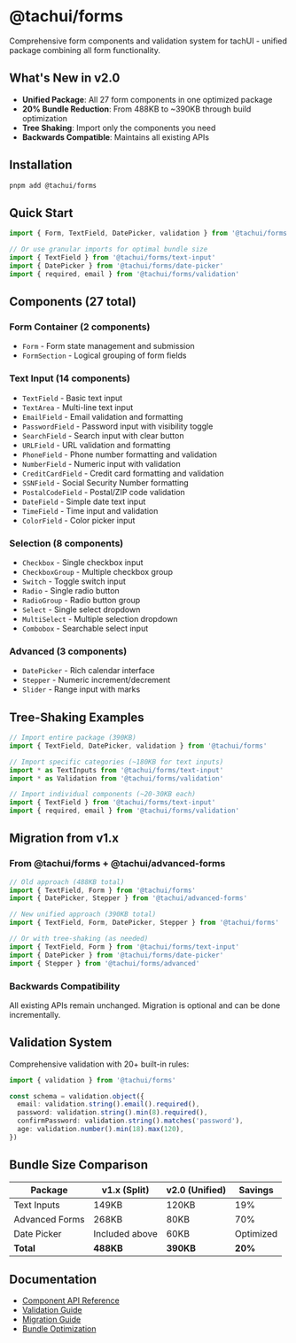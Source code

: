 # @tachui/forms

Comprehensive form components and validation system for tachUI - unified package combining all form functionality.

## What's New in v2.0

- **Unified Package**: All 27 form components in one optimized package
- **20% Bundle Reduction**: From 488KB to ~390KB through build optimization
- **Tree Shaking**: Import only the components you need
- **Backwards Compatible**: Maintains all existing APIs

## Installation

```bash
pnpm add @tachui/forms
```

## Quick Start

```typescript
import { Form, TextField, DatePicker, validation } from '@tachui/forms'

// Or use granular imports for optimal bundle size
import { TextField } from '@tachui/forms/text-input'
import { DatePicker } from '@tachui/forms/date-picker'
import { required, email } from '@tachui/forms/validation'
```

## Components (27 total)

### Form Container (2 components)

- `Form` - Form state management and submission
- `FormSection` - Logical grouping of form fields

### Text Input (14 components)

- `TextField` - Basic text input
- `TextArea` - Multi-line text input
- `EmailField` - Email validation and formatting
- `PasswordField` - Password input with visibility toggle
- `SearchField` - Search input with clear button
- `URLField` - URL validation and formatting
- `PhoneField` - Phone number formatting and validation
- `NumberField` - Numeric input with validation
- `CreditCardField` - Credit card formatting and validation
- `SSNField` - Social Security Number formatting
- `PostalCodeField` - Postal/ZIP code validation
- `DateField` - Simple date text input
- `TimeField` - Time input and validation
- `ColorField` - Color picker input

### Selection (8 components)

- `Checkbox` - Single checkbox input
- `CheckboxGroup` - Multiple checkbox group
- `Switch` - Toggle switch input
- `Radio` - Single radio button
- `RadioGroup` - Radio button group
- `Select` - Single select dropdown
- `MultiSelect` - Multiple selection dropdown
- `Combobox` - Searchable select input

### Advanced (3 components)

- `DatePicker` - Rich calendar interface
- `Stepper` - Numeric increment/decrement
- `Slider` - Range input with marks

## Tree-Shaking Examples

```typescript
// Import entire package (390KB)
import { TextField, DatePicker, validation } from '@tachui/forms'

// Import specific categories (~180KB for text inputs)
import * as TextInputs from '@tachui/forms/text-input'
import * as Validation from '@tachui/forms/validation'

// Import individual components (~20-30KB each)
import { TextField } from '@tachui/forms/text-input'
import { required, email } from '@tachui/forms/validation'
```

## Migration from v1.x

### From @tachui/forms + @tachui/advanced-forms

```typescript
// Old approach (488KB total)
import { TextField, Form } from '@tachui/forms'
import { DatePicker, Stepper } from '@tachui/advanced-forms'

// New unified approach (390KB total)
import { TextField, Form, DatePicker, Stepper } from '@tachui/forms'

// Or with tree-shaking (as needed)
import { TextField, Form } from '@tachui/forms/text-input'
import { DatePicker } from '@tachui/forms/date-picker'
import { Stepper } from '@tachui/forms/advanced'
```

### Backwards Compatibility

All existing APIs remain unchanged. Migration is optional and can be done incrementally.

## Validation System

Comprehensive validation with 20+ built-in rules:

```typescript
import { validation } from '@tachui/forms'

const schema = validation.object({
  email: validation.string().email().required(),
  password: validation.string().min(8).required(),
  confirmPassword: validation.string().matches('password'),
  age: validation.number().min(18).max(120),
})
```

## Bundle Size Comparison

| Package        | v1.x (Split)   | v2.0 (Unified) | Savings   |
| -------------- | -------------- | -------------- | --------- |
| Text Inputs    | 149KB          | 120KB          | 19%       |
| Advanced Forms | 268KB          | 80KB           | 70%       |
| Date Picker    | Included above | 60KB           | Optimized |
| **Total**      | **488KB**      | **390KB**      | **20%**   |

## Documentation

- [Component API Reference](./docs/components.md)
- [Validation Guide](./docs/validation.md)
- [Migration Guide](./docs/migration.md)
- [Bundle Optimization](./docs/optimization.md)
